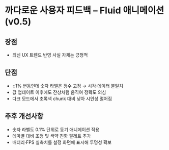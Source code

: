 # 까다로운 사용자 피드백 – Fluid 애니메이션 (v0.5)

## 장점
- 최신 UX 트렌드 반영 사실 자체는 긍정적

## 단점
- ±1% 변동인데 숫자 라벨은 정수 고정 → 시각·데이터 불일치
- 값 업데이트 이후에도 잔상처럼 움직여 정확도 의심
- 다크 모드에서 초록색 chunk 대비 낮아 시인성 떨어짐

## 추후 개선사항
- 숫자 라벨도 0.1% 단위로 동기 애니메이션 적용
- 테마별 대비 조정 및 색약 친화 팔레트 추가
- 배터리·FPS 실측치를 설정 화면에 표시해 투명성 확보 
